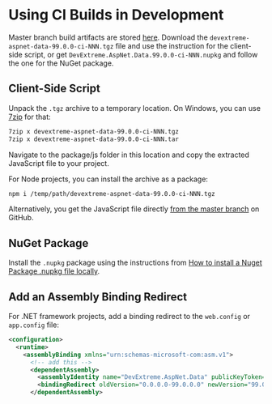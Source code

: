 # Using CI Builds in Development

Master branch build artifacts are stored [here](https://ci.appveyor.com/project/dxrobot/devextreme-aspnet-data/branch/master/artifacts). Download the `devextreme-aspnet-data-99.0.0-ci-NNN.tgz` file and use the instruction for the client-side script, or get `DevExtreme.AspNet.Data.99.0.0-ci-NNN.nupkg` and follow the one for the NuGet package.

## Client-Side Script

Unpack the `.tgz` archive to a temporary location. On Windows, you can use [7zip](http://www.7-zip.org/download.html) for that:

```bash
7zip x devextreme-aspnet-data-99.0.0-ci-NNN.tgz
7zip x devextreme-aspnet-data-99.0.0-ci-NNN.tar
```

Navigate to the package/js folder in this location and copy the extracted JavaScript file to your project.

For Node projects, you can install the archive as a package:

```bash
npm i /temp/path/devextreme-aspnet-data-99.0.0-ci-NNN.tgz
```

Alternatively, you get the JavaScript file directly [from the master branch](https://raw.githubusercontent.com/DevExpress/DevExtreme.AspNet.Data/master/js/dx.aspnet.data.js) on GitHub.

## NuGet Package

Install the `.nupkg` package using the instructions from [How to install a Nuget Package .nupkg file locally](https://stackoverflow.com/a/35753968).

## Add an Assembly Binding Redirect

For .NET framework projects, add a binding redirect to the `web.config` or `app.config` file:

```xml
<configuration>
  <runtime>
    <assemblyBinding xmlns="urn:schemas-microsoft-com:asm.v1">
      <!-- add this -->
      <dependentAssembly>
        <assemblyIdentity name="DevExtreme.AspNet.Data" publicKeyToken="982f5dab1439d0f7"/>
        <bindingRedirect oldVersion="0.0.0.0-99.0.0.0" newVersion="99.0.0.0"/>
      </dependentAssembly>
```
